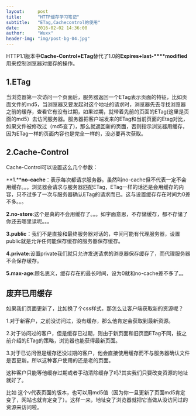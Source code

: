 ```yaml
---
layout:     post
title:      "HTTP缓存学习笔记"
subtitle:   "ETag,Cachecontrol的使用"
date:       2016-02-02 14:36:00
author:     "Wuxx"
header-img: "img/post-bg-04.jpg"
---
```


HTTP1.1版本中**Cache-Control+ETag**替代了1.0的**Expires+last-****modified**用来控制浏览器对缓存的操作。

## 1.ETag ##
当浏览器第一次访问一个页面后，服务器返回一个ETag表示页面的特征，比如页面文件的md5，当浏览器又要发起对这个地址的请求时，浏览器先去寻找浏览器之前的缓存，查看它有没有过期，如果过期，就带着先前的页面的ETag(这里是页面的md5）去访问服务器。服务器把客户端发来的ETag和当前页面的Etag对比，如果文件被修改过（md5变了)，那么就返回新的页面，否则指示浏览器用缓存，因为ETag一样的页面内容也是完全一样的，没必要再次获取。

## 2.Cache-Control ##
Cache-Control可以设置这么几个参数：

**1.****no-cache**：表示每次都请求服务器。虽然叫no-cache但不代表一定不会用缓存。。。浏览器会请求与服务器匹配ETag，ETag一样的话还是会用缓存的内容，只不过多了一次与服务器确认ETag的请求而已。这与设置缓存存在时间为0差不多。。。

**2.no-store**:这个是真的不会用缓存了。。。如字面意思，不存储缓存，都不存储了你还去哪里读呢。。。

**3.public**：我们不是直接和最终服务器对话的，中间可能有代理服务器，设置public就是允许任何能保存缓存的服务器保存缓存。

**4.private**:设置private我们就只允许发送请求的浏览器保存缓存了，而代理服务器不会保存缓存。

**5.max-age**:顾名思义，缓存存在的最长时间，设为0就和no-cache差不多了。。

## 废弃已用缓存 ##
如果我们页面更新了，比如换了个css样式，那怎么让客户端获取新的资源呢？

1.对于新客户，之前没访问过，没有缓存，那么他肯定会获取到最新资源。

2.对于访问过的客户，但是缓存已过期，则由于新页面和旧页面ETag不同，按之前介绍的ETag的策略，浏览器也能获得最新页面。

3.对于已访问但是缓存还没过期的客户，他会直接使用缓存而不与服务器确认文件是否更新。所以这种客户使用的还是老的页面。

这种客户只能等他缓存过期或者手动清除缓存了吗?其实我们只要改变资源的地址就好了。

比如<link rel="stylesheet" href="www.xxx.yyy?v=123456">
这个v代表页面的版本，也可以用md5值（因为你一旦更新了页面md5肯定变了，网站也就肯定变了）。这样一来，地址变了浏览器就把它当做从没访问过的资源来访问啦。